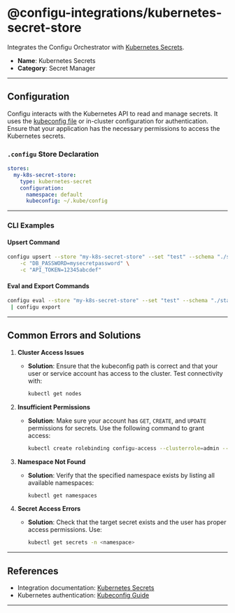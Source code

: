 # **@configu-integrations/kubernetes-secret-store**

Integrates the Configu Orchestrator with [Kubernetes Secrets](https://kubernetes.io/docs/concepts/configuration/secret/).  

- **Name**: Kubernetes Secrets  
- **Category**: Secret Manager  

---

## **Configuration**

Configu interacts with the Kubernetes API to read and manage secrets. It uses the [kubeconfig file](https://kubernetes.io/docs/concepts/configuration/organize-cluster-access-kubeconfig/) or in-cluster configuration for authentication. Ensure that your application has the necessary permissions to access the Kubernetes secrets.

### **`.configu` Store Declaration**

```yaml
stores:
  my-k8s-secret-store:
    type: kubernetes-secret
    configuration:
      namespace: default
      kubeconfig: ~/.kube/config
```

---

### **CLI Examples**

#### **Upsert Command**

```bash
configu upsert --store "my-k8s-secret-store" --set "test" --schema "./start.cfgu.json" \
    -c "DB_PASSWORD=mysecretpassword" \
    -c "API_TOKEN=12345abcdef"
```

#### **Eval and Export Commands**

```bash
configu eval --store "my-k8s-secret-store" --set "test" --schema "./start.cfgu.json" \
 | configu export
```

---

## **Common Errors and Solutions**

1. **Cluster Access Issues**  
   - **Solution**: Ensure that the kubeconfig path is correct and that your user or service account has access to the cluster. Test connectivity with:
     ```bash
     kubectl get nodes
     ```

2. **Insufficient Permissions**  
   - **Solution**: Make sure your account has `GET`, `CREATE`, and `UPDATE` permissions for secrets. Use the following command to grant access:
     ```bash
     kubectl create rolebinding configu-access --clusterrole=admin --serviceaccount=default:default
     ```

3. **Namespace Not Found**  
   - **Solution**: Verify that the specified namespace exists by listing all available namespaces:
     ```bash
     kubectl get namespaces
     ```

4. **Secret Access Errors**  
   - **Solution**: Check that the target secret exists and the user has proper access permissions. Use:
     ```bash
     kubectl get secrets -n <namespace>
     ```

---

## **References**

- Integration documentation: [Kubernetes Secrets](https://kubernetes.io/docs/concepts/configuration/secret/)  
- Kubernetes authentication: [Kubeconfig Guide](https://kubernetes.io/docs/concepts/configuration/organize-cluster-access-kubeconfig/)  

---

